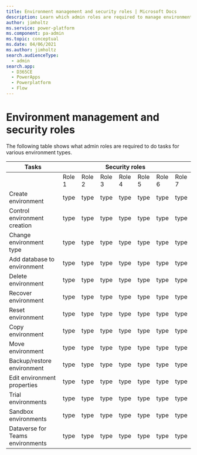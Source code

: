 ```yaml
---
title: Environment management and security roles | Microsoft Docs
description: Learn which admin roles are required to manage environments
author: jimholtz
ms.service: power-platform
ms.component: pa-admin
ms.topic: conceptual
ms.date: 04/06/2021
ms.author: jimholtz
search.audienceType: 
  - admin
search.app:
  - D365CE
  - PowerApps
  - Powerplatform
  - Flow
---
```


# Environment management and security roles

The following table shows what admin roles are required to do tasks for various environment types.

<table>
<thead>
  <tr>
    <th><strong>Tasks</strong></th>
    <th colspan="7">Security roles</th>
  </tr>
</thead>
<tbody>
  <tr>
    <td></td>
    <td>Role 1</td>
    <td>Role 2</td>
    <td>Role 3</td>
    <td>Role 4</td>
    <td>Role 5</td>
    <td>Role 6</td>
    <td>Role 7</td>
  </tr>
  <tr>
    <td>Create environment</td>
    <td>type</td>
    <td>type</td>
    <td>type</td>
    <td>type</td>
    <td>type</td>
    <td>type</td>
    <td>type</td>
  </tr>
  <tr>
    <td>Control environment creation</td>
    <td>type</td>
    <td>type</td>
    <td>type</td>
    <td>type</td>
    <td>type</td>
    <td>type</td>
    <td>type</td>
  </tr>
  <tr>
    <td>Change environment type</td>
    <td>type</td>
    <td>type</td>
    <td>type</td>
    <td>type</td>
    <td>type</td>
    <td>type</td>
    <td>type</td>
  </tr>
  <tr>
    <td>Add database to environment</td>
    <td>type</td>
    <td>type</td>
    <td>type</td>
    <td>type</td>
    <td>type</td>
    <td>type</td>
    <td>type</td>
  </tr>
  <tr>
    <td>Delete environment</td>
    <td>type</td>
    <td>type</td>
    <td>type</td>
    <td>type</td>
    <td>type</td>
    <td>type</td>
    <td>type</td>
  </tr>
  <tr>
    <td>Recover environment</td>
    <td>type</td>
    <td>type</td>
    <td>type</td>
    <td>type</td>
    <td>type</td>
    <td>type</td>
    <td>type</td>
  </tr>
  <tr>
    <td>Reset environment</td>
    <td>type</td>
    <td>type</td>
    <td>type</td>
    <td>type</td>
    <td>type</td>
    <td>type</td>
    <td>type</td>
  </tr>
  <tr>
    <td>Copy environment</td>
    <td>type</td>
    <td>type</td>
    <td>type</td>
    <td>type</td>
    <td>type</td>
    <td>type</td>
    <td>type</td>
  </tr>
  <tr>
    <td>Move environment</td>
    <td>type</td>
    <td>type</td>
    <td>type</td>
    <td>type</td>
    <td>type</td>
    <td>type</td>
    <td>type</td>
  </tr>
  <tr>
    <td>Backup/restore environment</td>
    <td>type</td>
    <td>type</td>
    <td>type</td>
    <td>type</td>
    <td>type</td>
    <td>type</td>
    <td>type</td>
  </tr>
  <tr>
    <td>Edit environment properties</td>
    <td>type</td>
    <td>type</td>
    <td>type</td>
    <td>type</td>
    <td>type</td>
    <td>type</td>
    <td>type</td>
  </tr>
  <tr>
    <td>Trial environments</td>
    <td>type</td>
    <td>type</td>
    <td>type</td>
    <td>type</td>
    <td>type</td>
    <td>type</td>
    <td>type</td>
  </tr>
  <tr>
    <td>Sandbox environments</td>
    <td>type</td>
    <td>type</td>
    <td>type</td>
    <td>type</td>
    <td>type</td>
    <td>type</td>
    <td>type</td>
  </tr>
  <tr>
    <td>Dataverse for Teams environments</td>
    <td>type</td>
    <td>type</td>
    <td>type</td>
    <td>type</td>
    <td>type</td>
    <td>type</td>
    <td>type</td>
  </tr>
</tbody>
</table>




